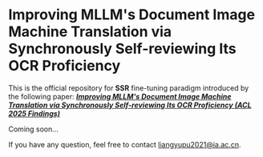 # Improving MLLM's Document Image Machine Translation via Synchronously Self-reviewing Its OCR Proficiency

This is the official repository for **SSR** fine-tuning paradigm introduced by the following paper: [***Improving MLLM's Document Image Machine Translation via Synchronously Self-reviewing Its OCR Proficiency (ACL 2025 Findings)***](https://aclanthology.org/2024.naacl-long.392)

Coming soon...

If you have any question, feel free to contact [liangyupu2021@ia.ac.cn](mailto:liangyupu2021@ia.ac.cn).
